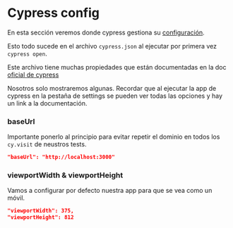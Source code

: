 # Cypress config

En esta sección veremos donde cypress gestiona su [configuración](https://docs.cypress.io/guides/references/configuration#cypress-json).

Esto todo sucede en el archivo `cypress.json` al ejecutar por primera vez `cypress open`.

Este archivo tiene muchas propiedades que están documentadas en la doc [oficial de cypress](https://docs.cypress.io/guides/references/configuration#Options)

Nosotros solo mostraremos algunas. Recordar que al ejecutar la app de cypress en la pestaña de settings se pueden ver todas las opciones y hay un link a la documentación.

### baseUrl

Importante ponerlo al principio para evitar repetir el dominio en todos los `cy.visit` de neustros tests.

```json
"baseUrl": "http://localhost:3000"
```

### viewportWidth & viewportHeight

Vamos a configurar por defecto nuestra app para que se vea como un móvil.

```json
"viewportWidth": 375,
"viewportHeight": 812
```
